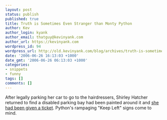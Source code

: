```yaml
---
layout: post
status: publish
published: true
title: Truth is Sometimes Even Stranger than Monty Python
author: Kev
author_login: kyank
author_email: thatguy@kevinyank.com
author_url: https://kevinyank.com
wordpress_id: 94
wordpress_url: http://old.kevinyank.com/blog/archives/truth-is-sometimes-even-stranger-than-monty-python/
date: '2006-06-26 16:13:03 +1000'
date_gmt: '2006-06-26 06:13:03 +1000'
categories:
- snippets
- funny
tags: []
comments: []
---
```

<p>After legally parking her car to go to the hairdressers, Shirley Hatcher returned to find a disabled parking bay had been painted around it and <a href="http://news.bbc.co.uk/1/hi/england/hampshire/5110742.stm">she had been given a ticket</a>. Python's rampaging "Keep Left" signs come to mind.</p>
